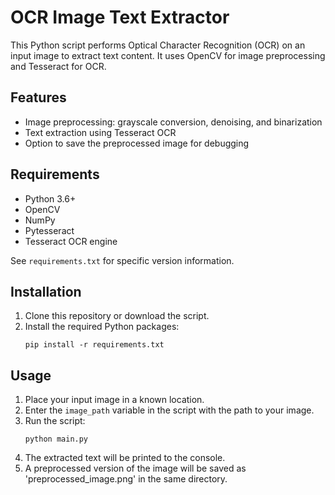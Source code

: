# OCR Image Text Extractor

This Python script performs Optical Character Recognition (OCR) on an input image to extract text content. It uses OpenCV for image preprocessing and Tesseract for OCR.

## Features

- Image preprocessing: grayscale conversion, denoising, and binarization
- Text extraction using Tesseract OCR
- Option to save the preprocessed image for debugging

## Requirements

- Python 3.6+
- OpenCV
- NumPy
- Pytesseract
- Tesseract OCR engine

See `requirements.txt` for specific version information.

## Installation

1. Clone this repository or download the script.
2. Install the required Python packages:
   ```
   pip install -r requirements.txt
   ```

## Usage

1. Place your input image in a known location.
2. Enter the `image_path` variable in the script with the path to your image.
3. Run the script:
   ```
   python main.py
   ```
4. The extracted text will be printed to the console.
5. A preprocessed version of the image will be saved as 'preprocessed_image.png' in the same directory.
